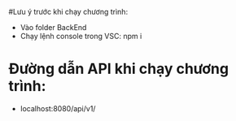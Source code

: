 #Lưu ý trước khi chạy chương trình:
- Vào folder BackEnd
- Chạy lệnh console trong VSC: npm i

# Đường dẫn API khi chạy chương trình:
- localhost:8080/api/v1/

